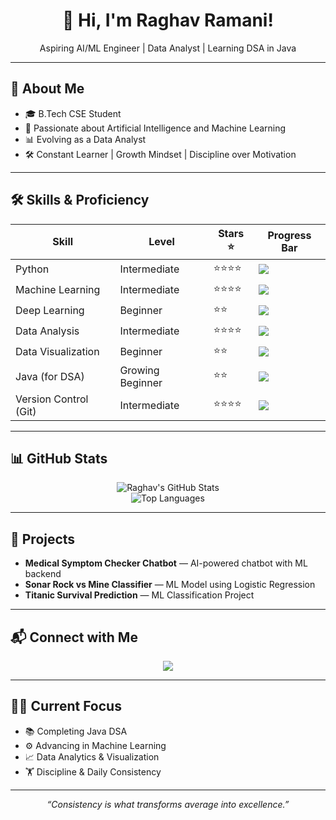 <h1 align="center">👋 Hi, I'm Raghav Ramani!</h1>

<p align="center">
  Aspiring AI/ML Engineer | Data Analyst | Learning DSA in Java
</p>

---

## 💫 About Me  

- 🎓 B.Tech CSE Student  
- 🤖 Passionate about Artificial Intelligence and Machine Learning  
- 📊 Evolving as a Data Analyst  
- 🛠️ Constant Learner | Growth Mindset | Discipline over Motivation  

---

## 🛠️ Skills & Proficiency  

| Skill                    | Level              | Stars ⭐ | Progress Bar                       |
|-------------------------|-------------------|---------|-----------------------------------|
| Python                  | Intermediate      | ⭐⭐⭐⭐    | ![](https://img.shields.io/badge/-80%25-blue) |
| Machine Learning        | Intermediate      | ⭐⭐⭐⭐    | ![](https://img.shields.io/badge/-75%25-orange) |
| Deep Learning           | Beginner          | ⭐⭐      | ![](https://img.shields.io/badge/-30%25-yellow) |
| Data Analysis           | Intermediate      | ⭐⭐⭐⭐    | ![](https://img.shields.io/badge/-75%25-lightgrey) |
| Data Visualization      | Beginner          | ⭐⭐      | ![](https://img.shields.io/badge/-35%25-green) |
| Java (for DSA)          | Growing Beginner  | ⭐⭐      | ![](https://img.shields.io/badge/-40%25-red) |
| Version Control (Git)   | Intermediate      | ⭐⭐⭐⭐    | ![](https://img.shields.io/badge/-70%25-purple) |

---

## 📊 GitHub Stats  

<p align="center">
  <img src="https://github-readme-stats.vercel.app/api?username=raghavramani3232&show_icons=true&theme=radical&hide=issues&count_private=true" alt="Raghav's GitHub Stats" />
  <br />
  <img src="https://github-readme-stats.vercel.app/api/top-langs/?username=raghavramani3232&layout=compact&theme=radical" alt="Top Languages" />
</p>

---

## 📂 Projects  

- **Medical Symptom Checker Chatbot** — AI-powered chatbot with ML backend  
- **Sonar Rock vs Mine Classifier** — ML Model using Logistic Regression  
- **Titanic Survival Prediction** — ML Classification Project  

---

## 📬 Connect with Me  

<p align="center">
  <a href="https://www.kaggle.com/raghavramani3232">
    <img src="https://img.shields.io/badge/Kaggle-Raghav-blue?logo=kaggle&logoColor=white">
  </a>
</p>

---

## 🧑‍💻 Current Focus  

- 📚 Completing Java DSA  
- ⚙️ Advancing in Machine Learning  
- 📈 Data Analytics & Visualization  
- 🏋️ Discipline & Daily Consistency  

---

<p align="center">
  <em>“Consistency is what transforms average into excellence.”</em>
</p>

